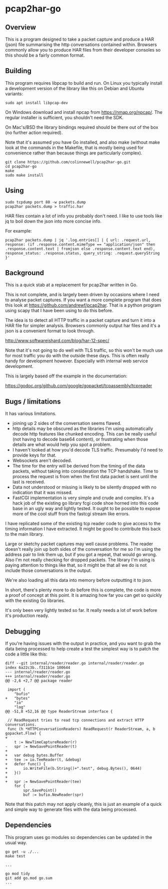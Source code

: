 # pcap2har-go

## Overview

This is a program designed to take a packet capture and produce a HAR (json)
file summarising the http conversations contained within.  Browsers commonly
allow you to produce HAR files from their developer consoles so this should be
a fairly common format.

## Building

This program requires libpcap to build and run.  On Linux you typically install
a development version of the library like this on Debian and Ubuntu variants:

	sudo apt install libpcap-dev

On Windows download and install npcap from https://nmap.org/npcap/.  The
regular installer is sufficient, you shouldn't need the SDK.

On Mac's/BSD the library bindings required should be there out of the box
(no further action required).

Note that it's assumed you have Go installed, and also make (without make look
at the commands in the Makefile, that is mostly being used for convenience
rather than because things are particularly complex).

	git clone https://github.com/colinnewell/pcap2har-go.git
	cd pcap2har-go
	make
	sudo make install

## Using

	sudo tcpdump port 80 -w packets.dump
	pcap2har packets.dump > traffic.har

HAR files contain a lot of info you probably don't need.  I like to use tools
like jq to boil down the json into more concise info.  

For example:

	pcap2har packets.dump | jq '.log.entries[] | { url: .request.url, response: (if .response.content.mimeType == "application/json" then .response.content.text | fromjson else .response.content.text end), response_status: .response.status, query_string: .request.queryString }'

## Background

This is a quick stab at a replacement for pcap2har written in Go.

This is not complete, and is largely been driven by occasions where I
need to analyse packet captures.  If you want a more complete program
that does this look at https://github.com/andrewf/pcap2har.  That is a
python program using scapy that I have been using to do this before.

The idea is to detect all HTTP traffic in a packet capture and turn it
into a HAR file for simpler analysis.  Browsers commonly output har
files and it's a json is a convenient format to look through.

http://www.softwareishard.com/blog/har-12-spec/

Note that it's not going to do well with TLS traffic, so this won't be
much use for most traffic you do with the outside these days.  This is
often really handy for development however.  Especially with internal
web service development.

This is largely based off the example in the documentation:

https://godoc.org/github.com/google/gopacket/tcpassembly/tcpreader

## Bugs / limitations

It has various limitations.

* joining up 2 sides of the conversation seems flawed.
* http details may be obscured as the libraries I'm using automatically
  decode http features like chunked encoding.  This can be really 
  useful (not having to decode base64 content), or frustrating when
  those details are what would help you spot a problem.
* I haven't looked at how you'd decode TLS traffic.  Presumably I'd
  need to provide keys for that.
* Websockets aren't decoded.
* The time for the entry will be derived from the timing of the data packets,
  without taking into consideration the TCP handshake.  Time to process the
  request is from when the first data packet is sent until the last is
  received.
* Data not understood or missing is likely to be silently dropped with no
  indication that it was missed.
* FastCGI implementation is very simple and crude and complex.  It's a hack job
  of the existing go library fcgi code shoe horned into this code base in an
  ugly way and lightly tested.  It ought to be possible to expose more of the
  cool stuff from the fastcgi stream like errors.

I have replicated some of the existing tcp reader code to give access to the
timing information I have extracted.  It might be good to contribute this back
to the main library.

Large or sketchy packet captures may well cause problems.  The reader
doesn't really join up both sides of the conversation for me so I'm
using the address pair to link them up, but if you got a repeat, that
would go wrong.  Also I'm not really checking for dropped packets.  The
library I'm using is paying attention to things like that, so it might
be that all we do is not include those conversations in the output.

We're also loading all this data into memory before outputting it to
json.

In short, there's plenty more to do before this is complete, the code
is more a proof of concept at this point.  It is amazing how far you
can get so quickly with the existing Go libraries.

It's only been very lightly tested so far.  It really needs a lot of
work before it's production ready.

## Debugging

If you're having issues with the output in practice, and you want to grab the
data being processed to help create a test the simplest way is to patch the
code a little like this:

	diff --git internal/reader/reader.go internal/reader/reader.go
	index 6a22c3b..f311b1e 100644
	--- internal/reader/reader.go
	+++ internal/reader/reader.go
	@@ -2,6 +2,7 @@ package reader

	 import (
		"bufio"
	+	"bytes"
		"io"
		"log"
	@@ -51,8 +52,16 @@ type ReaderStream interface {

	 // ReadRequest tries to read tcp connections and extract HTTP conversations.
	 func (h *HTTPConversationReaders) ReadRequest(r ReaderStream, a, b gopacket.Flow) {
	+
		t := NewTimeCaptureReader(r)
	-	spr := NewSavePointReader(t)
	+
	+	var debug bytes.Buffer
	+	tee := io.TeeReader(t, &debug)
	+	defer func() {
	+		io.WriteFile(b.String()+".test", debug.Bytes(), 0644)
	+	}()
	+
	+	spr := NewSavePointReader(tee)
		for {
			spr.SavePoint()
			buf := bufio.NewReader(spr)

Note that this patch may not apply cleanly, this is just an example of a quick
and simple way to generate files with the data being processed.

## Dependencies

This program uses go modules so dependencies can be updated in the usual way.

    go get -u ./...
    make test

    ...

    go mod tidy
    git add go.mod go.sum
    ...
